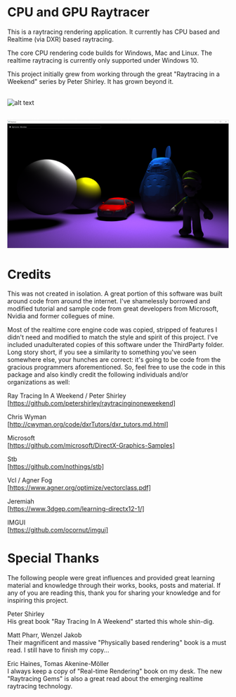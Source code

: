 # CPU and GPU Raytracer

This is a raytracing rendering application. It currently has CPU based and Realtime (via DXR) based raytracing.

The core CPU rendering code builds for Windows, Mac and Linux. The realtime raytracing is currently only supported under Windows 10.

This project initially grew from working through the great "Raytracing in a Weekend" series by Peter Shirley. It has grown beyond it.
<br>
<br>

![alt text](https://github.com/KhoiFish/raytracer/blob/master/SavedImages/final.png "CPU traced image")
<br>
<br>

![alt text](https://github.com/KhoiFish/raytracer/blob/master/SavedImages/realtime.png "GPU traced image")

# Credits

This was not created in isolation. A great portion of this software was built around code from around the internet. I've shamelessly borrowed and modified tutorial and sample code from great developers from Microsoft, Nvidia and former collegues of mine.

Most of the realtime core engine code was copied, stripped of features I didn't need and modified to match the style and spirit of this project. I've included unadulterated copies of this software under the ThirdParty folder. Long story short, if you see a similarity to something you've seen somewhere else, your hunches are correct: it's going to be code from the gracious programmers aforementioned. So, feel free to use the code in this package and also kindly credit the following individuals and/or organizations as well:

Ray Tracing In A Weekend / Peter Shirley
<br>
[https://github.com/petershirley/raytracinginoneweekend]

Chris Wyman
<br>
[http://cwyman.org/code/dxrTutors/dxr_tutors.md.html]

Microsoft
<br>
[https://github.com/microsoft/DirectX-Graphics-Samples]

Stb
<br>
[https://github.com/nothings/stb]

Vcl / Agner Fog
<br>
[https://www.agner.org/optimize/vectorclass.pdf]

Jeremiah
<br>
[https://www.3dgep.com/learning-directx12-1/]

IMGUI
<br>
[https://github.com/ocornut/imgui]

# Special Thanks

The following people were great influences and provided great learning material and knowledge through their works, books, posts and material. If any of you are reading this, thank you for sharing your knowledge and for inspiring this project.

Peter Shirley
<br>
His great book "Ray Tracing In A Weekend" started this whole shin-dig.
  
Matt Pharr, Wenzel Jakob
<br>
Their magnificent and massive "Physically based rendering" book is a must read. I still have to finish my copy...

Eric Haines, Tomas Akenine-Möller
<br>
I always keep a copy of "Real-time Rendering" book on my desk. The new "Raytracing Gems" is also a great read about the emerging realtime raytracing technology.
